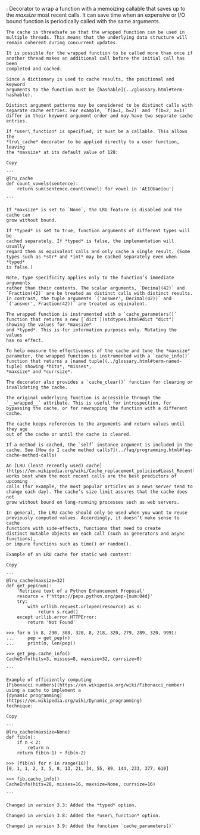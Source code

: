 :   Decorator to wrap a function with a memoizing callable that saves up to the
    *maxsize* most recent calls. It can save time when an expensive or I/O bound
    function is periodically called with the same arguments.

    The cache is threadsafe so that the wrapped function can be used in
    multiple threads. This means that the underlying data structure will
    remain coherent during concurrent updates.

    It is possible for the wrapped function to be called more than once if
    another thread makes an additional call before the initial call has been
    completed and cached.

    Since a dictionary is used to cache results, the positional and keyword
    arguments to the function must be [hashable](../glossary.html#term-hashable).

    Distinct argument patterns may be considered to be distinct calls with
    separate cache entries. For example, `f(a=1, b=2)` and `f(b=2, a=1)`
    differ in their keyword argument order and may have two separate cache
    entries.

    If *user\_function* is specified, it must be a callable. This allows the
    *lru\_cache* decorator to be applied directly to a user function, leaving
    the *maxsize* at its default value of 128:

    Copy

    ```
    @lru_cache
    def count_vowels(sentence):
        return sum(sentence.count(vowel) for vowel in 'AEIOUaeiou')

    ```

    If *maxsize* is set to `None`, the LRU feature is disabled and the cache can
    grow without bound.

    If *typed* is set to true, function arguments of different types will be
    cached separately. If *typed* is false, the implementation will usually
    regard them as equivalent calls and only cache a single result. (Some
    types such as *str* and *int* may be cached separately even when *typed*
    is false.)

    Note, type specificity applies only to the function’s immediate arguments
    rather than their contents. The scalar arguments, `Decimal(42)` and
    `Fraction(42)` are be treated as distinct calls with distinct results.
    In contrast, the tuple arguments `('answer', Decimal(42))` and
    `('answer', Fraction(42))` are treated as equivalent.

    The wrapped function is instrumented with a `cache_parameters()`
    function that returns a new [`dict`](stdtypes.html#dict "dict") showing the values for *maxsize*
    and *typed*. This is for information purposes only. Mutating the values
    has no effect.

    To help measure the effectiveness of the cache and tune the *maxsize*
    parameter, the wrapped function is instrumented with a `cache_info()`
    function that returns a [named tuple](../glossary.html#term-named-tuple) showing *hits*, *misses*,
    *maxsize* and *currsize*.

    The decorator also provides a `cache_clear()` function for clearing or
    invalidating the cache.

    The original underlying function is accessible through the
    `__wrapped__` attribute. This is useful for introspection, for
    bypassing the cache, or for rewrapping the function with a different cache.

    The cache keeps references to the arguments and return values until they age
    out of the cache or until the cache is cleared.

    If a method is cached, the `self` instance argument is included in the
    cache. See [How do I cache method calls?](../faq/programming.html#faq-cache-method-calls)

    An [LRU (least recently used) cache](https://en.wikipedia.org/wiki/Cache_replacement_policies#Least_Recently_Used_(LRU))
    works best when the most recent calls are the best predictors of upcoming
    calls (for example, the most popular articles on a news server tend to
    change each day). The cache’s size limit assures that the cache does not
    grow without bound on long-running processes such as web servers.

    In general, the LRU cache should only be used when you want to reuse
    previously computed values. Accordingly, it doesn’t make sense to cache
    functions with side-effects, functions that need to create
    distinct mutable objects on each call (such as generators and async functions),
    or impure functions such as time() or random().

    Example of an LRU cache for static web content:

    Copy

    ```
    @lru_cache(maxsize=32)
    def get_pep(num):
        'Retrieve text of a Python Enhancement Proposal'
        resource = f'https://peps.python.org/pep-{num:04d}'
        try:
            with urllib.request.urlopen(resource) as s:
                return s.read()
        except urllib.error.HTTPError:
            return 'Not Found'

    >>> for n in 8, 290, 308, 320, 8, 218, 320, 279, 289, 320, 9991:
    ...     pep = get_pep(n)
    ...     print(n, len(pep))

    >>> get_pep.cache_info()
    CacheInfo(hits=3, misses=8, maxsize=32, currsize=8)

    ```

    Example of efficiently computing
    [Fibonacci numbers](https://en.wikipedia.org/wiki/Fibonacci_number)
    using a cache to implement a
    [dynamic programming](https://en.wikipedia.org/wiki/Dynamic_programming)
    technique:

    Copy

    ```
    @lru_cache(maxsize=None)
    def fib(n):
        if n < 2:
            return n
        return fib(n-1) + fib(n-2)

    >>> [fib(n) for n in range(16)]
    [0, 1, 1, 2, 3, 5, 8, 13, 21, 34, 55, 89, 144, 233, 377, 610]

    >>> fib.cache_info()
    CacheInfo(hits=28, misses=16, maxsize=None, currsize=16)

    ```

    Changed in version 3.3: Added the *typed* option.

    Changed in version 3.8: Added the *user\_function* option.

    Changed in version 3.9: Added the function `cache_parameters()`
